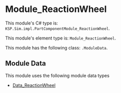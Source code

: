 # Module_ReactionWheel

This module's C# type is: `KSP.Sim.impl.PartComponentModule_ReactionWheel`.

This module's element type is: `Module_ReactionWheel`.

This module has the following class: `.ModuleData`.

## Module Data

This module uses the following module data types

- [Data_ReactionWheel](Data_ReactionWheel.md)
